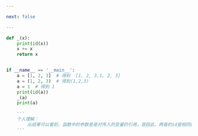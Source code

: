 ```yaml
---

next: false

---
```




<BlogInfo id="851"/>

```python
def _(x):
    print(id(x))
    x += x
    return x


if __name__ == '__main__':
    a = [1, 2, 3]  # 得到  [1, 2, 3,1, 2, 3]
    a = (1, 2, 3)  # 得到(1,2,3)
    a = 1  # 得到 1
    print(id(a))
    _(a)
    print(a)

    '''
    个人理解：
        从结果可以看到，函数中的参数是是对传入的变量的引用，音因此，两者的id是相同的
    '''



```



<ActionBox />
